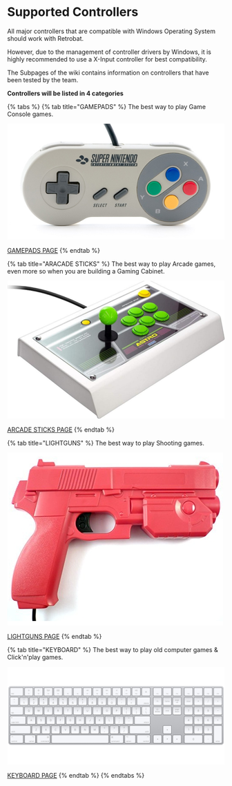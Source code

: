 # Supported Controllers

All major controllers that are compatible with Windows Operating System should work with Retrobat.&#x20;

However, due to the management of controller drivers by Windows, it is highly recommended to use a X-Input controller for best compatibility.



The Subpages of the wiki contains information on controllers that have been tested by the team.



**Controllers will be listed in 4 categories**

{% tabs %}
{% tab title="GAMEPADS" %}
The best way to play Game Console games.

![](<../../.gitbook/assets/image (1) (1).png>)

[GAMEPADS PAGE](gamepads.md)
{% endtab %}

{% tab title="ARACADE STICKS" %}
The best way to play Arcade games, even more so when you are building a Gaming Cabinet.

![](<../../.gitbook/assets/image (8).png>)

[ARCADE STICKS PAGE](arcade-sticks.md)
{% endtab %}

{% tab title="LIGHTGUNS" %}
The best way to play Shooting games.

![](<../../.gitbook/assets/image (9).png>)

[LIGHTGUNS PAGE](lightguns/)
{% endtab %}

{% tab title="KEYBOARD" %}
The best way to play old computer games & Click'n'play games.

![](<../../.gitbook/assets/image (3) (1).png>)

[KEYBOARD PAGE](keyboard.md)
{% endtab %}
{% endtabs %}


